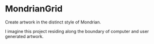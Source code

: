 # MondrianGrid
Create artwork in the distinct style of Mondrian. 

I imagine this project residing along the boundary of computer and user generated artwork.
